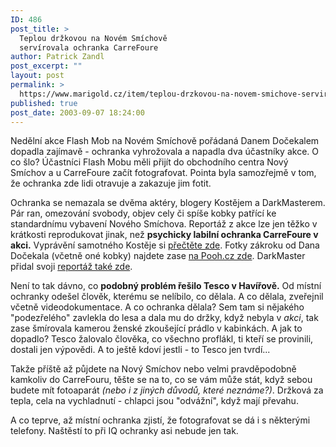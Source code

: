 ```yaml
---
ID: 486
post_title: >
  Teplou držkovou na Novém Smíchově
  servírovala ochranka CarreFoure
author: Patrick Zandl
post_excerpt: ""
layout: post
permalink: >
  https://www.marigold.cz/item/teplou-drzkovou-na-novem-smichove-servirovala-ochranka-carrefoure
published: true
post_date: 2003-09-07 18:24:00
---
```

<P>Nedělní akce Flash Mob na Novém Smíchově pořádaná Danem Dočekalem dopadla zajímavě - ochranka vyhrožovala a napadla dva účastníky akce. O co šlo? Účastníci Flash Mobu měli přijít do obchodního centra Nový Smíchov a u CarreFoure začít fotografovat. Pointa byla samozřejmě v tom, že ochranka zde lidi otravuje a zakazuje jim fotit.</P>
<P>Ochranka se nemazala se dvěma aktéry, blogery Kostějem a DarkMasterem. Pár ran, omezování svobody,&#160;objev cely či spíše kobky patřící ke standardnímu vybavení Nového Smíchova. Reportáž z akce lze jen těžko v krátkosti reprodukovat jinak, než <STRONG>psychicky labilní ochranka CarreFoure v akci.</STRONG> Vyprávění samotného Kostěje si <A href="http://www.bloguje.cz/blogy/kostej/7113_item.php" target=_blank>přečtěte zde</A>. Fotky zákroku od Dana Dočekala (včetně oné kobky) najdete zase <A href="http://www.pooh.cz/pooh/a.asp?a=2006229&amp;db=" target=_blank>na Pooh.cz zde</A>. DarkMaster přidal svoji <A href="http://www.pooh.cz/a.asp?a=2006230&amp;db" target=_blank>reportáž také zde</A>. </P>
<P>Není to tak dávno, co <STRONG>podobný problém řešilo Tesco v Havířově.</STRONG> Od místní ochranky odešel člověk, kterému se nelíbilo, co dělala. A co dělala, zveřejnil včetně videodokumentace. A co ochranka dělala? Sem tam si nějakého "podezřelého" zavlekla do lesa a dala mu do držky, když nebyla v <EM>akci</EM>, tak zase šmírovala kamerou ženské zkoušející prádlo v kabinkách. A jak to dopadlo? Tesco žalovalo člověka, co všechno proflákl, ti kteří se provinili, dostali jen výpovědi. A to ještě kdoví jestli - to Tesco jen tvrdí...</P>
<P>Takže příště až půjdete na Nový Smíchov nebo velmi pravděpodobně kamkoliv do CarreFouru, těšte se na to, co se vám může stát, když sebou budete mít fotoaparát <EM>(nebo i z jiných důvodů, které neznáme?)</EM>. Držková za tepla, cela na vychladnutí - chlapci jsou "odvážní", když mají převahu.</P>
<P>A co teprve, až místní ochranka zjistí, že fotografovat se dá i s některými telefony. Naštěstí to při IQ ochranky asi nebude jen tak. </P>